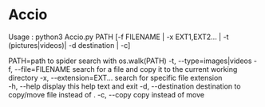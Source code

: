 # Accio
Usage : python3 Accio.py PATH [-f FILENAME | -x EXT1,EXT2... | -t (pictures|videos)| -d destination | -c]


PATH=path to spider search with os.walk(PATH)
-t,  --type=images|videos 
-f,  --file=FILENAME    search for a file and copy it to the current working directory
-x,  --extension=EXT... search for specific file extension  
-h,  --help display this help text and exit
-d,  --destination       destination to copy/move file instead of .
-c,  --copy              copy instead of move
